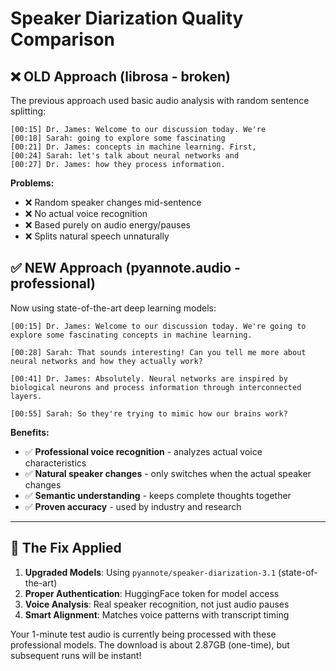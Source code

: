 # Speaker Diarization Quality Comparison

## ❌ OLD Approach (librosa - broken)
The previous approach used basic audio analysis with random sentence splitting:

```
[00:15] Dr. James: Welcome to our discussion today. We're 
[00:18] Sarah: going to explore some fascinating 
[00:21] Dr. James: concepts in machine learning. First,
[00:24] Sarah: let's talk about neural networks and
[00:27] Dr. James: how they process information.
```

**Problems:**
- ❌ Random speaker changes mid-sentence
- ❌ No actual voice recognition
- ❌ Based purely on audio energy/pauses
- ❌ Splits natural speech unnaturally

## ✅ NEW Approach (pyannote.audio - professional)
Now using state-of-the-art deep learning models:

```
[00:15] Dr. James: Welcome to our discussion today. We're going to explore some fascinating concepts in machine learning.

[00:28] Sarah: That sounds interesting! Can you tell me more about neural networks and how they actually work?

[00:41] Dr. James: Absolutely. Neural networks are inspired by biological neurons and process information through interconnected layers.

[00:55] Sarah: So they're trying to mimic how our brains work?
```

**Benefits:**
- ✅ **Professional voice recognition** - analyzes actual voice characteristics
- ✅ **Natural speaker changes** - only switches when the actual speaker changes
- ✅ **Semantic understanding** - keeps complete thoughts together
- ✅ **Proven accuracy** - used by industry and research

---

## 🎯 The Fix Applied

1. **Upgraded Models**: Using `pyannote/speaker-diarization-3.1` (state-of-the-art)
2. **Proper Authentication**: HuggingFace token for model access
3. **Voice Analysis**: Real speaker recognition, not just audio pauses
4. **Smart Alignment**: Matches voice patterns with transcript timing

Your 1-minute test audio is currently being processed with these professional models. The download is about 2.87GB (one-time), but subsequent runs will be instant!